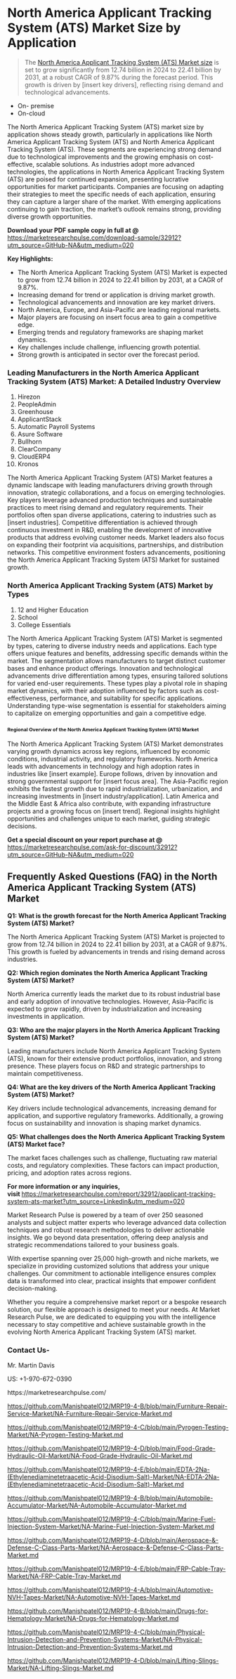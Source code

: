 <h1>North America Applicant Tracking System (ATS) Market&nbsp;Size by Application</h1><blockquote><p>The <a href="https://marketresearchpulse.com/download-sample/32912?utm_source=GitHub-NA&amp;utm_medium=020">North America Applicant Tracking System (ATS) Market size</a> is set to grow significantly from 12.74 billion in 2024 to 22.41 billion by 2031, at a robust CAGR of 9.87% during the forecast period. This growth is driven by [insert key drivers], reflecting rising demand and technological advancements.</p></blockquote><ul><li>On- premise <li> On-cloud</li></ul><p>The North America Applicant Tracking System (ATS) market size by application shows steady growth, particularly in applications like North America Applicant Tracking System (ATS) and North America Applicant Tracking System (ATS). These segments are experiencing strong demand due to technological improvements and the growing emphasis on cost-effective, scalable solutions. As industries adopt more advanced technologies, the applications in North America Applicant Tracking System (ATS) are poised for continued expansion, presenting lucrative opportunities for market participants. Companies are focusing on adapting their strategies to meet the specific needs of each application, ensuring they can capture a larger share of the market. With emerging applications continuing to gain traction, the market’s outlook remains strong, providing diverse growth opportunities.</p><p><strong>Download your PDF sample copy in full at @ </strong><a href="https://marketresearchpulse.com/download-sample/32912?utm_source=GitHub-NA&amp;utm_medium=020">https://marketresearchpulse.com/download-sample/32912?utm_source=GitHub-NA&amp;utm_medium=020</a></p><p><strong>Key Highlights: </strong></p><ul><li>The North America Applicant Tracking System (ATS) Market is expected to grow from 12.74 billion in 2024 to 22.41 billion by 2031, at a CAGR of 9.87%.</li><li>Increasing demand for trend or application is driving market growth.</li><li>Technological advancements and innovation are key market drivers.</li><li>North America, Europe, and Asia-Pacific are leading regional markets.</li><li>Major players are focusing on insert focus area to gain a competitive edge.</li><li>Emerging trends and regulatory frameworks are shaping market dynamics.</li><li>Key challenges include challenge, influencing growth potential.</li><li>Strong growth is anticipated in sector over the forecast period.</li></ul><h3>Leading Manufacturers in the North America Applicant Tracking System (ATS) Market: A Detailed Industry Overview</h3><ol><li>Hirezon</li><li>PeopleAdmin</li><li>Greenhouse</li><li>ApplicantStack</li><li>Automatic Payroll Systems</li><li>Asure Software</li><li>Bullhorn</li><li>ClearCompany</li><li>CloudERP4</li><li>Kronos</li></ol><div class="flex max-w-full flex-col flex-grow"><div class="min-h-8 text-message flex w-full flex-col items-end gap-2 whitespace-normal break-words [.text-message+&amp;]:mt-5" dir="auto" data-message-author-role="assistant" data-message-id="fd8432e4-4910-450d-b182-61b7bfb0a01f" data-message-model-slug="gpt-4o"><div class="flex w-full flex-col gap-1 empty:hidden first:pt-[3px]"><div class="markdown prose w-full break-words dark:prose-invert light"><p>The North America Applicant Tracking System (ATS) Market features a dynamic landscape with leading manufacturers driving growth through innovation, strategic collaborations, and a focus on emerging technologies. Key players leverage advanced production techniques and sustainable practices to meet rising demand and regulatory requirements. Their portfolios often span diverse applications, catering to industries such as [insert industries]. Competitive differentiation is achieved through continuous investment in R&amp;D, enabling the development of innovative products that address evolving customer needs. Market leaders also focus on expanding their footprint via acquisitions, partnerships, and distribution networks. This competitive environment fosters advancements, positioning the North America Applicant Tracking System (ATS) Market for sustained growth.</p></div></div></div></div><h3>North America Applicant Tracking System (ATS) Market by Types</h3><ol><li>12 and Higher Education <li> School <li> College Essentials</li></ol><div class="flex max-w-full flex-col flex-grow"><div class="min-h-8 text-message flex w-full flex-col items-end gap-2 whitespace-normal break-words [.text-message+&amp;]:mt-5" dir="auto" data-message-author-role="assistant" data-message-id="084470be-0bb7-4664-bddf-5156b4f41249" data-message-model-slug="gpt-4o-mini"><div class="flex w-full flex-col gap-1 empty:hidden first:pt-[3px]"><div class="markdown prose w-full break-words dark:prose-invert light"><p>The North America Applicant Tracking System (ATS) Market is segmented by types, catering to diverse industry needs and applications. Each type offers unique features and benefits, addressing specific demands within the market. The segmentation allows manufacturers to target distinct customer bases and enhance product offerings. Innovation and technological advancements drive differentiation among types, ensuring tailored solutions for varied end-user requirements. These types play a pivotal role in shaping market dynamics, with their adoption influenced by factors such as cost-effectiveness, performance, and suitability for specific applications. Understanding type-wise segmentation is essential for stakeholders aiming to capitalize on emerging opportunities and gain a competitive edge.</p></div></div></div></div><h3><span style="font-size: 11px;">Regional Overview of the North America Applicant Tracking System (ATS) Market</span></h3><div class="flex max-w-full flex-col flex-grow"><div class="min-h-8 text-message flex w-full flex-col items-end gap-2 whitespace-normal break-words [.text-message+&amp;]:mt-5" dir="auto" data-message-author-role="assistant" data-message-id="e9038762-ce64-4e30-91c9-9bd413514231" data-message-model-slug="gpt-4o-mini"><div class="flex w-full flex-col gap-1 empty:hidden first:pt-[3px]"><div class="markdown prose w-full break-words dark:prose-invert light"><p>The North America Applicant Tracking System (ATS) Market demonstrates varying growth dynamics across key regions, influenced by economic conditions, industrial activity, and regulatory frameworks. North America leads with advancements in technology and high adoption rates in industries like [insert example]. Europe follows, driven by innovation and strong governmental support for [insert focus area]. The Asia-Pacific region exhibits the fastest growth due to rapid industrialization, urbanization, and increasing investments in [insert industry/application]. Latin America and the Middle East &amp; Africa also contribute, with expanding infrastructure projects and a growing focus on [insert trend]. Regional insights highlight opportunities and challenges unique to each market, guiding strategic decisions.</p></div></div></div></div><p><strong>Get a special discount on your report purchase at @ </strong><a href="https://marketresearchpulse.com/ask-for-discount/32912?utm_source=GitHub-NA&amp;utm_medium=020">https://marketresearchpulse.com/ask-for-discount/32912?utm_source=GitHub-NA&amp;utm_medium=020</a></p><h2>Frequently Asked Questions (FAQ) in the North America Applicant Tracking System (ATS) Market</h2><p><strong>Q1: What is the growth forecast for the North America Applicant Tracking System (ATS) Market?</strong></p><p>The North America Applicant Tracking System (ATS) Market is projected to grow from 12.74 billion in 2024 to 22.41 billion by 2031, at a CAGR of 9.87%. This growth is fueled by advancements in trends and rising demand across industries.</p><p><strong>Q2: Which region dominates the North America Applicant Tracking System (ATS) Market?</strong></p><p>North America currently leads the market due to its robust industrial base and early adoption of innovative technologies. However, Asia-Pacific is expected to grow rapidly, driven by industrialization and increasing investments in application.</p><p><strong>Q3: Who are the major players in the North America Applicant Tracking System (ATS) Market?</strong></p><p>Leading manufacturers include North America Applicant Tracking System (ATS), known for their extensive product portfolios, innovation, and strong presence. These players focus on R&amp;D and strategic partnerships to maintain competitiveness.</p><p><strong>Q4: What are the key drivers of the North America Applicant Tracking System (ATS) Market?</strong></p><p>Key drivers include technological advancements, increasing demand for application, and supportive regulatory frameworks. Additionally, a growing focus on sustainability and innovation is shaping market dynamics.</p><p><strong>Q5: What challenges does the North America Applicant Tracking System (ATS) Market face?</strong></p><p>The market faces challenges such as challenge, fluctuating raw material costs, and regulatory complexities. These factors can impact production, pricing, and adoption rates across regions.</p><p><strong>For more information or any inquiries, visit&nbsp;</strong><a href="https://marketresearchpulse.com/report/32912/applicant-tracking-system-ats-market?utm_source=Linkedin&utm_medium=020">https://marketresearchpulse.com/report/32912/applicant-tracking-system-ats-market?utm_source=Linkedin&utm_medium=020</a></p><p>Market Research Pulse is powered by a team of over 250 seasoned analysts and subject matter experts who leverage advanced data collection techniques and robust research methodologies to deliver actionable insights. We go beyond data presentation, offering deep analysis and strategic recommendations tailored to your business goals.</p><p>With expertise spanning over 25,000 high-growth and niche markets, we specialize in providing customized solutions that address your unique challenges. Our commitment to actionable intelligence ensures complex data is transformed into clear, practical insights that empower confident decision-making.</p><p>Whether you require a comprehensive market report or a bespoke research solution, our flexible approach is designed to meet your needs. At Market Research Pulse, we are dedicated to equipping you with the intelligence necessary to stay competitive and achieve sustainable growth in the evolving North America Applicant Tracking System (ATS) market.</p><h3><strong>Contact Us-</strong></h3><p>Mr. Martin Davis</p><p>US: +1-970-672-0390</p><p>https://marketresearchpulse.com/</p><p><a href="https://github.com/Manishpatel012/MRP19-4-B/blob/main/Furniture-Repair-Service-Market/NA-Furniture-Repair-Service-Market.md">https://github.com/Manishpatel012/MRP19-4-B/blob/main/Furniture-Repair-Service-Market/NA-Furniture-Repair-Service-Market.md</a></p><p><a href="https://github.com/Manishpatel012/MRP19-4-C/blob/main/Pyrogen-Testing-Market/NA-Pyrogen-Testing-Market.md">https://github.com/Manishpatel012/MRP19-4-C/blob/main/Pyrogen-Testing-Market/NA-Pyrogen-Testing-Market.md</a></p><p><a href="https://github.com/Manishpatel012/MRP19-4-D/blob/main/Food-Grade-Hydraulic-Oil-Market/NA-Food-Grade-Hydraulic-Oil-Market.md">https://github.com/Manishpatel012/MRP19-4-D/blob/main/Food-Grade-Hydraulic-Oil-Market/NA-Food-Grade-Hydraulic-Oil-Market.md</a></p><p><a href="https://github.com/Manishpatel012/MRP19-4-E/blob/main/EDTA-2Na-(Ethylenediaminetetraacetic-Acid-Disodium-Salt)-Market/NA-EDTA-2Na-(Ethylenediaminetetraacetic-Acid-Disodium-Salt)-Market.md">https://github.com/Manishpatel012/MRP19-4-E/blob/main/EDTA-2Na-(Ethylenediaminetetraacetic-Acid-Disodium-Salt)-Market/NA-EDTA-2Na-(Ethylenediaminetetraacetic-Acid-Disodium-Salt)-Market.md</a></p><p><a href="https://github.com/Manishpatel012/MRP19-4-B/blob/main/Automobile-Accumulator-Market/NA-Automobile-Accumulator-Market.md">https://github.com/Manishpatel012/MRP19-4-B/blob/main/Automobile-Accumulator-Market/NA-Automobile-Accumulator-Market.md</a></p><p><a href="https://github.com/Manishpatel012/MRP19-4-C/blob/main/Marine-Fuel-Injection-System-Market/NA-Marine-Fuel-Injection-System-Market.md">https://github.com/Manishpatel012/MRP19-4-C/blob/main/Marine-Fuel-Injection-System-Market/NA-Marine-Fuel-Injection-System-Market.md</a></p><p><a href="https://github.com/Manishpatel012/MRP19-4-D/blob/main/Aerospace-&-Defense-C-Class-Parts-Market/NA-Aerospace-&-Defense-C-Class-Parts-Market.md">https://github.com/Manishpatel012/MRP19-4-D/blob/main/Aerospace-&-Defense-C-Class-Parts-Market/NA-Aerospace-&-Defense-C-Class-Parts-Market.md</a></p><p><a href="https://github.com/Manishpatel012/MRP19-4-E/blob/main/FRP-Cable-Tray-Market/NA-FRP-Cable-Tray-Market.md">https://github.com/Manishpatel012/MRP19-4-E/blob/main/FRP-Cable-Tray-Market/NA-FRP-Cable-Tray-Market.md</a></p><p><a href="https://github.com/Manishpatel012/MRP19-4-A/blob/main/Automotive-NVH-Tapes-Market/NA-Automotive-NVH-Tapes-Market.md">https://github.com/Manishpatel012/MRP19-4-A/blob/main/Automotive-NVH-Tapes-Market/NA-Automotive-NVH-Tapes-Market.md</a></p><p><a href="https://github.com/Manishpatel012/MRP19-4-B/blob/main/Drugs-for-Hematology-Market/NA-Drugs-for-Hematology-Market.md">https://github.com/Manishpatel012/MRP19-4-B/blob/main/Drugs-for-Hematology-Market/NA-Drugs-for-Hematology-Market.md</a></p><p><a href="https://github.com/Manishpatel012/MRP19-4-C/blob/main/Physical-Intrusion-Detection-and-Prevention-Systems-Market/NA-Physical-Intrusion-Detection-and-Prevention-Systems-Market.md">https://github.com/Manishpatel012/MRP19-4-C/blob/main/Physical-Intrusion-Detection-and-Prevention-Systems-Market/NA-Physical-Intrusion-Detection-and-Prevention-Systems-Market.md</a></p><p><a href="https://github.com/Manishpatel012/MRP19-4-D/blob/main/Lifting-Slings-Market/NA-Lifting-Slings-Market.md">https://github.com/Manishpatel012/MRP19-4-D/blob/main/Lifting-Slings-Market/NA-Lifting-Slings-Market.md</a></p>
